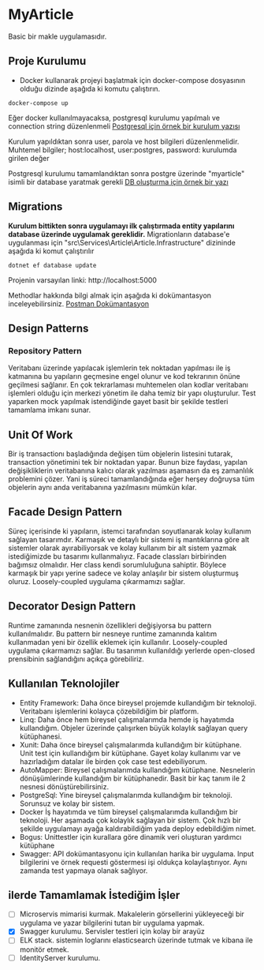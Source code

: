 # MyArticle
Basic bir makle uygulamasıdır.

## Proje Kurulumu
- Docker kullanarak projeyi başlatmak için docker-compose dosyasının olduğu dizinde aşağıda ki komutu çalıştırın.
```
docker-compose up
```

Eğer docker kullanılmayacaksa, postgresql kurulumu yapılmalı ve connection string düzenlenmeli
[Postgresql için örnek bir kurulum yazısı](https://tufandayi.wordpress.com/2018/10/01/postgresql-kurulumu/)

Kurulum yapıldıktan sonra user, parola ve host bilgileri düzenlenmelidir.
Muhtemel bilgiler; host:localhost, user:postgres, password: kurulumda girilen değer

Postgresql kurulumu tamamlandıktan sonra postgre üzerinde "myarticle" isimli bir database yaratmak gerekli
[DB oluşturma için örnek bir yazı](https://www.guru99.com/postgresql-create-database.html)

## Migrations
**Kurulum bittikten sonra uygulamayı ilk çalıştırmada entity yapılarını database üzerinde uygulamak gereklidir.**
Migrationların database'e uygulanması için "src\Services\Article\Article.Infrastructure" dizininde aşağıda ki komut çalıştırılır
```
dotnet ef database update
```

Projenin varsayılan linki: http://localhost:5000


Methodlar hakkında bilgi almak için aşağıda ki dokümantasyon inceleyebilirsiniz.
[Postman Dokümantasyon](https://documenter.getpostman.com/view/8176140/T1DjkfJk)

## Design Patterns
### Repository Pattern
Veritabanı üzerinde yapılacak işlemlerin tek noktadan yapılması ile iş katmanına bu yapıların geçmesine engel olunur ve kod tekrarının önüne geçilmesi sağlanır.
En çok tekrarlaması muhtemelen olan kodlar veritabanı işlemleri olduğu için merkezi yönetim ile daha temiz bir yapı oluşturulur.
Test yaparken mock yapılmak istendiğinde gayet basit bir şekilde testleri tamamlama imkanı sunar.

## Unit Of Work
Bir iş transactionı başladığında değişen tüm objelerin listesini tutarak, transaction yönetimini tek bir noktadan yapar. Bunun bize faydası, yapılan değişikliklerin veritabanına kalıcı olarak yazılması aşamasın da eş zamanlılık problemini çözer. Yani iş süreci tamamlandığında eğer herşey doğruysa tüm objelerin aynı anda veritabanına yazılmasını mümkün kılar.

## Facade Design Pattern
Süreç içerisinde ki yapıların, istemci tarafından soyutlanarak kolay kullanım sağlayan tasarımdır.
Karmaşık ve detaylı bir sistemi iş mantıklarına göre alt sistemler olarak ayırabiliyorsak ve kolay kullanım bir alt sistem yazmak istediğimizde bu tasarımı kullanmalıyız.
Facade classları birbirinden bağımsız olmalıdır. Her class kendi sorumluluğuna sahiptir. Böylece karmaşık bir yapı yerine sadece ve kolay anlaşılır bir sistem oluşturmuş oluruz. Loosely-coupled uygulama çıkarmamızı sağlar.

## Decorator Design Pattern
Runtime zamanında nesnenin özellikleri değişiyorsa bu pattern kullanılmalıdır. Bu pattern bir nesneye runtime zamanında kalıtım kullanmadan yeni bir özellik eklemek için kullanılır. Loosely-coupled uygulama çıkarmamızı sağlar. Bu tasarımın kullanıldığı yerlerde open-closed prensibinin sağlandığını açıkça görebiliriz.


## Kullanılan Teknolojiler
- Entity Framework:
Daha önce bireysel projemde kullandığım bir teknoloji. Veritabanı işlemlerini kolayca çözebildiğim bir platform.
- Linq:
Daha önce hem bireysel çalışmalarımda hemde iş hayatımda kullandığım. Objeler üzerinde çalışırken büyük kolaylık sağlayan query kütüphanesi.
- Xunit:
Daha önce bireysel çalışmalarımda kullandığım bir kütüphane. Unit test için kullandığım bir kütüphane. Gayet kolay kullanımı var ve hazırladığım datalar ile birden çok case test edebiliyorum.
- AutoMapper:
Bireysel çalışmalarımda kullandığım kütüphane. Nesnelerin dönüşümlerinde kullandığım bir kütüphanedir. Basit bir kaç tanım ile 2 nesnesi dönüştürebilirsiniz.
- PostgreSql:
Yine bireysel çalışmalarımda kullandığım bir teknoloji. Sorunsuz ve kolay bir sistem.
- Docker
İş hayatımda ve tüm bireysel çalışmalarımda kullandığım bir teknoloji. Her aşamada çok kolaylık sağlayan bir sistem. Çok hızlı bir şekilde uygulamayı ayağa kaldırabildiğim yada deploy edebildiğim nimet.
- Bogus: 
Unittestler için kurallara göre dinamik veri oluşturan yardımcı kütüphane
- Swagger:
API dokümantasyonu için kullanılan harika bir uygulama. Input bilgilerini ve örnek requesti göstermesi işi oldukça kolaylaştırıyor. Aynı zamanda test yapmaya olanak sağlıyor.

## ilerde Tamamlamak İstediğim İşler
- [ ] Microservis mimarisi kurmak. Makalelerin görsellerini yükleyeceği bir uygulama ve yazar bilgilerini tutan bir uygulama yapmak.
- [X] Swagger kurulumu. Servisler testleri için kolay bir arayüz
- [ ] ELK stack. sistemin loglarını elasticsearch üzerinde tutmak ve kibana ile monitör etmek.
- [ ] IdentityServer kurulumu.
